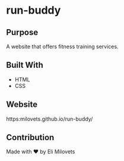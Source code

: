 # run-buddy

## Purpose
A website that offers fitness training services.

## Built With
  * HTML
  * CSS
  
## Website
https:milovets.github.io/run-buddy/

## Contribution
Made with ❤️ by Eli Milovets




